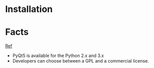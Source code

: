 # Installation


# Facts
[Ref](http://zetcode.com/gui/pyqt5/introduction/)
- PyQt5 is available for the Python 2.x and 3.x
- Developers can choose between a GPL and a commercial license.
